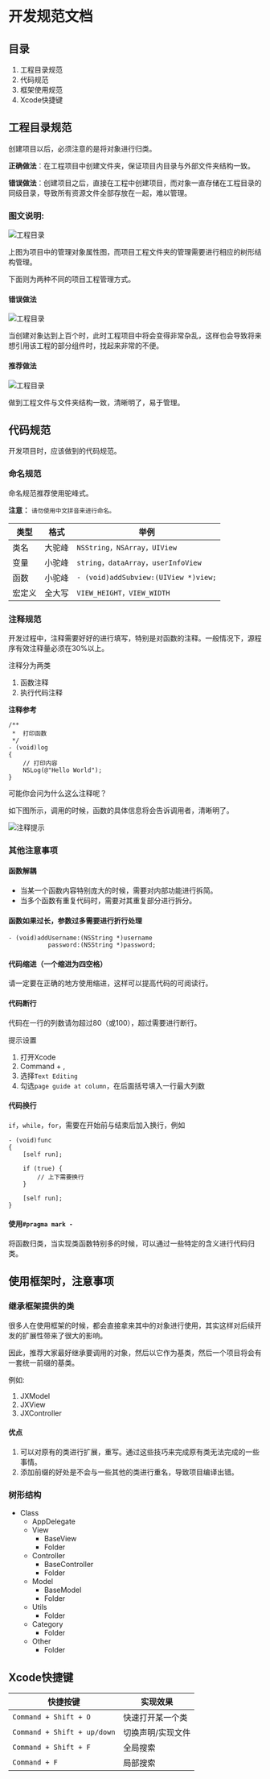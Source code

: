 # 开发规范文档

## 目录

1. 工程目录规范
2. 代码规范
3. 框架使用规范
4. Xcode快捷键

## 工程目录规范

创建项目以后，必须注意的是将对象进行归类。

**正确做法**：在工程项目中创建文件夹，保证项目内目录与外部文件夹结构一致。

**错误做法**：创建项目之后，直接在工程中创建项目，而对象一直存储在工程目录的同级目录，导致所有资源文件全部存放在一起，难以管理。

### 图文说明:

![工程目录](resource/proj_tree.png)

上图为项目中的管理对象属性图，而项目工程文件夹的管理需要进行相应的树形结构管理。 

下面则为两种不同的项目工程管理方式。

#### 错误做法

![工程目录](resource/proj_tree_wrong.png)

当创建对象达到上百个时，此时工程项目中将会变得非常杂乱，这样也会导致将来想引用该工程的部分组件时，找起来非常的不便。

#### 推荐做法

![工程目录](resource/proj_tree_right.png)

做到工程文件与文件夹结构一致，清晰明了，易于管理。

## 代码规范

开发项目时，应该做到的代码规范。

### 命名规范

命名规范推荐使用驼峰式。

**注意：** `请勿使用中文拼音来进行命名。`

|类型|格式|举例|
|---|---|---|
|类名|大驼峰|`NSString，NSArray，UIView`  |
|变量|小驼峰|`string，dataArray，userInfoView`|  
|函数|小驼峰|`- (void)addSubview:(UIView *)view;`  |
|宏定义|全大写|`VIEW_HEIGHT，VIEW_WIDTH`|

### 注释规范

开发过程中，注释需要好好的进行填写，特别是对函数的注释。一般情况下，源程序有效注释量必须在30%以上。 

注释分为两类

1. 函数注释
2. 执行代码注释

**注释参考**

```
/**
 *  打印函数
 */
- (void)log
{
    // 打印内容
    NSLog(@"Hello World");
}
```

可能你会问为什么这么注释呢？

如下图所示，调用的时候，函数的具体信息将会告诉调用者，清晰明了。

![注释提示](resource/func_statement_alert.png)

### 其他注意事项

#### 函数解耦

* 当某一个函数内容特别庞大的时候，需要对内部功能进行拆简。
* 当多个函数有重复代码时，需要对其重复部分进行拆分。

#### 函数如果过长，参数过多需要进行折行处理

```
- (void)addUsername:(NSString *)username
           password:(NSString *)password;

```

#### 代码缩进（一个缩进为四空格）

请一定要在正确的地方使用缩进，这样可以提高代码的可阅读行。

#### 代码断行
 
代码在一行的列数请勿超过80（或100），超过需要进行断行。

提示设置

1. 打开Xcode
2. Command + ,
3. 选择`Text Editing`
4. 勾选`page guide at column`，在后面括号填入一行最大列数

#### 代码换行

`if`，`while`，`for`，需要在开始前与结束后加入换行，例如

```
- (void)func
{
    [self run];
    
    if (true) {
        // 上下需要换行
    }
    
    [self run];
}
```

#### 使用`#pragma mark -`

将函数归类，当实现类函数特别多的时候，可以通过一些特定的含义进行代码归类。

## 使用框架时，注意事项

### 继承框架提供的类

很多人在使用框架的时候，都会直接拿来其中的对象进行使用，其实这样对后续开发的扩展性带来了很大的影响。

因此，推荐大家最好继承要调用的对象，然后以它作为基类，然后一个项目将会有一套统一前缀的基类。

例如:

1. JXModel
2. JXView
3. JXController

#### 优点

1. 可以对原有的类进行扩展，重写。通过这些技巧来完成原有类无法完成的一些事情。
2. 添加前缀的好处是不会与一些其他的类进行重名，导致项目编译出错。

### 树形结构

* Class
	* AppDelegate 
	* View
		* BaseView
		* Folder
	* Controller
		* BaseController
		* Folder
	* Model
	  * BaseModel
	  * Folder
	* Utils
	  * Folder
	* Category
	  * Folder
	* Other
	  * Folder
	  
## Xcode快捷键

| 快捷按键                     | 实现效果          |
|-----------------------------|-----------------|
| `Command + Shift + O`       | 快速打开某一个类   |
| `Command + Shift + up/down` | 切换声明/实现文件  |
| `Command + Shift + F`       | 全局搜索          |
| `Command + F`               | 局部搜索          |

 